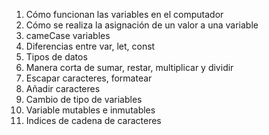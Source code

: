 1. Cómo funcionan las variables en el computador
2. Cómo se realiza la asignación de un valor a una variable
3. cameCase variables
4. Diferencias entre var, let, const
5. Tipos de datos
6. Manera corta de sumar, restar, multiplicar y dividir
7. Escapar caracteres, formatear
8. Añadir caracteres
9. Cambio de tipo de variables
10. Variable mutables e inmutables
11. Indices de cadena de caracteres